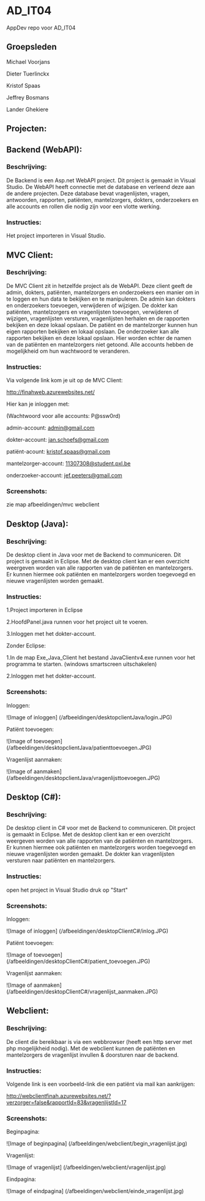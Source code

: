 # AD_IT04
AppDev repo voor AD_IT04

## Groepsleden
Michael Voorjans

Dieter Tuerlinckx

Kristof Spaas

Jeffrey Bosmans

Lander Ghekiere

## Projecten:

## Backend (WebAPI):

### Beschrijving:
De Backend is een Asp.net WebAPI project. Dit project is gemaakt in Visual Studio. De WebAPI heeft connectie met de database en verleend deze aan de andere projecten. Deze database bevat vragenlijsten, vragen, antwoorden, rapporten, patiënten, mantelzorgers, dokters, onderzoekers en alle accounts en rollen die nodig zijn voor een vlotte werking. 

### Instructies:
Het project importeren in Visual Studio.

## MVC Client:

### Beschrijving:
De MVC Client zit in hetzelfde project als de WebAPI. Deze client geeft de admin, dokters, patiënten, mantelzorgers en onderzoekers een manier om in te loggen en hun data te bekijken en te manipuleren.
De admin kan dokters en onderzoekers toevoegen, verwijderen of wijzigen.
De dokter kan patiënten, mantelzorgers en vragenlijsten toevoegen, verwijderen of wijzigen, vragenlijsten versturen, vragenlijsten herhalen en de rapporten bekijken en deze lokaal opslaan.
De patiënt en de mantelzorger kunnen hun eigen rapporten bekijken en lokaal opslaan.
De onderzoeker kan alle rapporten bekijken en deze lokaal opslaan. Hier worden echter de namen van de patiënten en mantelzorgers niet getoond.
Alle accounts hebben de mogelijkheid om hun wachtwoord te veranderen.

### Instructies:
Via volgende link kom je uit op de MVC Client:

http://finahweb.azurewebsites.net/

Hier kan je inloggen met:

(Wachtwoord voor alle accounts: P@ssw0rd)

admin-account: admin@gmail.com

dokter-account: jan.schoefs@gmail.com

patiënt-acount: kristof.spaas@gmail.com

mantelzorger-account: 11307308@student.pxl.be

onderzoeker-account: jef.peeters@gmail.com

### Screenshots:
zie map afbeeldingen/mvc webclient


## Desktop (Java):

### Beschrijving:
De desktop client in Java voor met de Backend to communiceren. Dit project is gemaakt in Eclipse. Met de desktop client kan 
er een overzicht weergeven worden van alle rapporten van de patiënten en mantelzorgers. Er kunnen hiermee ook patiënten en mantelzorgers worden toegevoegd en nieuwe vragenlijsten worden gemaakt.

### Instructies:
1.Project importeren in Eclipse

2.HoofdPanel.java runnen voor het project uit te voeren.

3.Inloggen met het dokter-account.

Zonder Eclipse:

1.In de map Exe_Java_Client het bestand JavaClientv4.exe runnen voor het programma te starten. (windows smartscreen uitschakelen)

2.Inloggen met het dokter-account.

### Screenshots:

Inloggen:

![Image of inloggen]
(/afbeeldingen/desktopclientJava/login.JPG)

Patiënt toevoegen:

![Image of toevoegen]
(/afbeeldingen/desktopclientJava/patienttoevoegen.JPG)

Vragenlijst aanmaken:

![Image of aanmaken]
(/afbeeldingen/desktopclientJava/vragenlijsttoevoegen.JPG)

## Desktop (C#):

### Beschrijving:
De desktop client in C# voor met de Backend to communiceren.  Dit project is gemaakt in Eclipse. Met de desktop client kan 
er een overzicht weergeven worden van alle rapporten van de patiënten en mantelzorgers. Er kunnen hiermee ook patiënten en mantelzorgers worden toegevoegd en nieuwe vragenlijsten worden gemaakt. De dokter kan vragenlijsten versturen naar patiënten en mantelzorgers.

### Instructies:
open het project in Visual Studio
druk op "Start"

### Screenshots:

Inloggen:

![Image of inloggen]
(/afbeeldingen/desktopClientC#/inlog.JPG)

Patiënt toevoegen:

![Image of toevoegen]
(/afbeeldingen/desktopClientC#/patient_toevoegen.JPG)

Vragenlijst aanmaken:

![Image of aanmaken]
(/afbeeldingen/desktopClientC#/vragenlijst_aanmaken.JPG)

## Webclient:

### Beschrijving:
De client die bereikbaar is via een webbrowser (heeft een http server met php mogelijkheid nodig). Met de webclient kunnen de patiënten en mantelzorgers de vragenlijst invullen & doorsturen naar de backend.

### Instructies:
Volgende link is een voorbeeld-link die een patiënt via mail kan aankrijgen:

http://webclientfinah.azurewebsites.net/?verzorger=false&rapportId=83&vragenlijstId=17

### Screenshots:

Beginpagina:

![Image of beginpagina]
(/afbeeldingen/webclient/begin_vragenlijst.jpg)

Vragenlijst:

![Image of vragenlijst]
(/afbeeldingen/webclient/vragenlijst.jpg)

Eindpagina:

![Image of eindpagina]
(/afbeeldingen/webclient/einde_vragenlijst.jpg)
